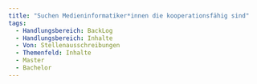 ```yaml
---
title: "Suchen Medieninformatiker*innen die kooperationsfähig sind"
tags:
  - Handlungsbereich: BackLog
  - Handlungsbereich: Inhalte
  - Von: Stellenausschreibungen
  - Themenfeld: Inhalte
  - Master
  - Bachelor
---
```

